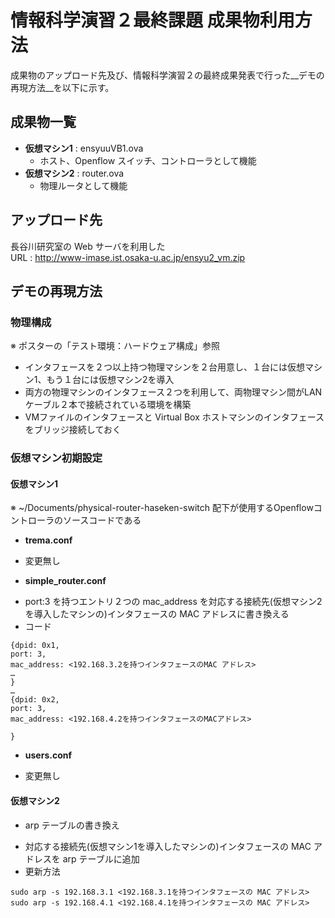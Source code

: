 # 情報科学演習２最終課題 成果物利用方法 
  成果物のアップロード先及び、情報科学演習２の最終成果発表で行った__デモの再現方法__を以下に示す。

## 成果物一覧

* __仮想マシン1__ : ensyuuVB1.ova
  - ホスト、Openflow スイッチ、コントローラとして機能
* __仮想マシン2__ : router.ova
  - 物理ルータとして機能

## アップロード先
  長谷川研究室の Web サーバを利用した  
  URL : http://www-imase.ist.osaka-u.ac.jp/ensyu2_vm.zip 

## デモの再現方法

### 物理構成 
  ※ ポスターの「テスト環境：ハードウェア構成」参照
  * インタフェースを２つ以上持つ物理マシンを２台用意し、１台には仮想マシン1、もう１台には仮想マシン2を導入
  * 両方の物理マシンのインタフェース２つを利用して、両物理マシン間がLANケーブル２本で接続されている環境を構築
  * VMファイルのインタフェースと Virtual Box ホストマシンのインタフェースをブリッジ接続しておく


### 仮想マシン初期設定

#### 仮想マシン1 
  ※ ~/Documents/physical-router-haseken-switch 配下が使用するOpenflowコントローラのソースコードである
  * __trema.conf__  
   - 変更無し
  * __simple_router.conf__  
   - port:3 を持つエントリ２つの mac_address を対応する接続先(仮想マシン2を導入したマシンの)インタフェースの MAC アドレスに書き換える
   - コード 
```
{dpid: 0x1,
port: 3,
mac_address: <192.168.3.2を持つインタフェースのMAC アドレス>
…
}
…
{dpid: 0x2,
port: 3,
mac_address: <192.168.4.2を持つインタフェースのMACアドレス>

}
```

  * __users.conf__  
   - 変更無し

#### 仮想マシン2
 * arp テーブルの書き換え
 - 対応する接続先(仮想マシン1を導入したマシンの)インタフェースの MAC アドレスを arp テーブルに追加
 - 更新方法 
```
sudo arp -s 192.168.3.1 <192.168.3.1を持つインタフェースの MAC アドレス>  
sudo arp -s 192.168.4.1 <192.168.4.1を持つインタフェースの MAC アドレス>
```




